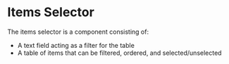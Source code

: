 # Items Selector

The items selector is a component consisting of:

- A text field acting as a filter for the table
- A table of items that can be filtered, ordered, and selected/unselected
